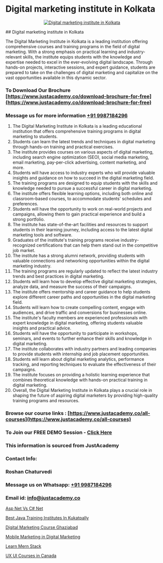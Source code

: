 # Digital marketing institute in Kolkata

<p align="center">
  <a href="https://justacademy.co/course-detail/digital-marketing">
    <img src="https://justacademy.co/storage2/course_image/1676636720_course_image.webp" alt="Digital marketing institute in Kolkata">
  </a>
</p>
## Digital marketing institute in Kolkata

The Digital Marketing Institute in Kolkata is a leading institution offering comprehensive courses and training programs in the field of digital marketing. With a strong emphasis on practical learning and industry-relevant skills, the institute equips students with the knowledge and expertise needed to excel in the ever-evolving digital landscape. Through hands-on projects, interactive sessions, and expert guidance, students are prepared to take on the challenges of digital marketing and capitalize on the vast opportunities available in this dynamic sector.
### To Download Our Brochure [https://www.justacademy.co/download-brochure-for-free](https://www.justacademy.co/download-brochure-for-free)
### Message us for more information [+91 9987184296](https://api.whatsapp.com/send?phone=919987184296)
1) The Digital Marketing Institute in Kolkata is a leading educational institution that offers comprehensive training programs in digital marketing to students.
2) Students can learn the latest trends and techniques in digital marketing through hands-on training and practical exercises.
3) The institute provides courses on various aspects of digital marketing, including search engine optimization (SEO), social media marketing, email marketing, pay-per-click advertising, content marketing, and more.
4) Students will have access to industry experts who will provide valuable insights and guidance on how to succeed in the digital marketing field.
5) The training programs are designed to equip students with the skills and knowledge needed to pursue a successful career in digital marketing.
6) The institute offers flexible learning options, including both online and classroom-based courses, to accommodate students' schedules and preferences.
7) Students will have the opportunity to work on real-world projects and campaigns, allowing them to gain practical experience and build a strong portfolio.
8) The institute has state-of-the-art facilities and resources to support students in their learning journey, including access to the latest digital marketing tools and software.
9) Graduates of the institute's training programs receive industry-recognized certifications that can help them stand out in the competitive job market.
10) The institute has a strong alumni network, providing students with valuable connections and networking opportunities within the digital marketing industry.
11) The training programs are regularly updated to reflect the latest industry trends and best practices in digital marketing.
12) Students will learn how to develop effective digital marketing strategies, analyze data, and measure the success of their campaigns.
13) The institute offers mentorship and career guidance to help students explore different career paths and opportunities in the digital marketing field.
14) Students will learn how to create compelling content, engage with audiences, and drive traffic and conversions for businesses online.
15) The institute's faculty members are experienced professionals with expert knowledge in digital marketing, offering students valuable insights and practical advice.
16) Students will have the opportunity to participate in workshops, seminars, and events to further enhance their skills and knowledge in digital marketing.
17) The institute collaborates with industry partners and leading companies to provide students with internship and job placement opportunities.
18) Students will learn about digital marketing analytics, performance tracking, and reporting techniques to evaluate the effectiveness of their campaigns.
19) The institute focuses on providing a holistic learning experience that combines theoretical knowledge with hands-on practical training in digital marketing.
20) Overall, the Digital Marketing Institute in Kolkata plays a crucial role in shaping the future of aspiring digital marketers by providing high-quality training programs and resources.

### Browse our course links : [https://www.justacademy.co/all-courses](https://www.justacademy.co/all-courses) 
### To Join our FREE DEMO Session - [Click Here](https://www.justacademy.co/register-for-course-demo)


### This information is sourced from JustAcademy
### Contact Info:
### Roshan Chaturvedi
### Message us on Whatsapp: [+91 9987184296](https://api.whatsapp.com/send?phone=919987184296)
### Email id: [info@justacademy.co](mailto:info@justacademy.co)
                
[Asp Net Vs C# Net](https://www.linkedin.com/pulse/asp-net-vs-c-justacademy-brisbane-2i8ue?trackingId=n8mUs4lY5DQ0%2B6dUssJRzw%3D%3D&lipi=urn%3Ali%3Apage%3Ad_flagship3_company_admin%3Bg2rksucGRY2lUjxOm9ICQw%3D%3D)

[Best Java Training Institutes In Kukatpally](https://www.linkedin.com/pulse/best-java-training-institutes-kukatpally-justacademy-las-vegas-ne5gf?trackingId=%2FNoB4tX6p7s9zzDFCjNpsg%3D%3D&lipi=urn%3Ali%3Apage%3Ad_flagship3_company_admin%3BSRVvZqxTRJ2BK3zMbr9wpQ%3D%3D)

[Digital Marketing Course Ghaziabad](https://medium.com/@mahi3106/digital-marketing-course-ghaziabad-203930bc884f)

[Mobile Marketing in Digital Marketing](https://medium.com/@namusn/mobile-marketing-in-digital-marketing-6a21a3a94a74)

[Learn Mern Stack](https://justacademyin.github.io/Articles/Learn-Mern-Stack)

[UX UI Courses in Canada](https://justacademyin.github.io/justacademy/ux-ui-courses-in-canada)

